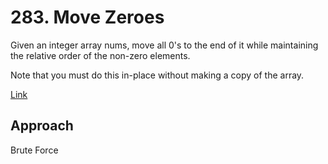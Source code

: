 # 283. Move Zeroes

Given an integer array nums, move all 0's to the end of it while maintaining the relative order of the non-zero elements.

Note that you must do this in-place without making a copy of the array.


[Link](https://leetcode.com/problems/move-zeroes/)

## Approach

Brute Force